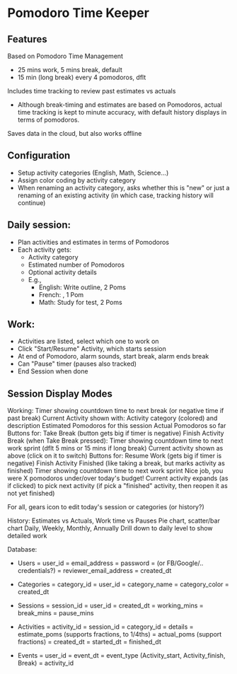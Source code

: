 # Pomodoro Time Keeper

## Features

Based on Pomodoro Time Management

* 25 mins work, 5 mins break, default
* 15 min (long break) every 4 pomodoros, dflt

Includes time tracking to review past estimates vs actuals

* Although break-timing and estimates are based on Pomodoros, actual
  time tracking is kept to minute accuracy, with default history
  displays in terms of pomodoros.

Saves data in the cloud, but also works offline

## Configuration

* Setup activity categories (English, Math, Science...)
* Assign color coding by activity category
* When renaming an activity category, asks whether this is "new" or just a renaming
  of an existing activity (in which case, tracking history will continue)

## Daily session:

* Plan activities and estimates in terms of Pomodoros
* Each activity gets:
  * Activity category
  * Estimated number of Pomodoros
  *  Optional activity details
  * E.g.,
      * English: Write outline, 2 Poms
      * French: <no details>, 1 Pom
      * Math: Study for test, 2 Poms

## Work:

* Activities are listed, select which one to work on
* Click "Start/Resume" Activity, which starts session
* At end of Pomodoro, alarm sounds, start break, alarm ends break
* Can "Pause" timer (pauses also tracked)
* End Session when done

## Session Display Modes

  Working:
    Timer showing countdown time to next break (or negative time if past break)
    Current Activity shown with:
      Activity category (colored) and description
      Estimated Pomodoros for this session
      Actual Pomodoros so far
    Buttons for:
      Take Break (button gets big if timer is negative)
      Finish Activity
  Break (when Take Break pressed):
    Timer showing countdown time to next work sprint (dflt 5 mins or 15 mins if long break)
    Current activity shown as above (click on it to switch)
    Buttons for:
      Resume Work (gets big if timer is negative)
      Finish Activity
  Finished (like taking a break, but marks activity as finished)
    Timer showing countdown time to next work sprint
    Nice job, you were X pomodoros under/over today's budget!
    Current activity expands (as if clicked) to pick next activity (if pick
    a "finished" activity, then reopen it as not yet finished)

  For all, gears icon to edit today's session or categories (or history?)

History:
  Estimates vs Actuals, Work time vs Pauses
  Pie chart, scatter/bar chart
  Daily, Weekly, Monthly, Annually
  Drill down to daily level to show detailed work

Database:
  - Users
    = user_id
    = email_address
    = password
    = (or FB/Google/.. credentials?)
    = reviewer_email_address
    = created_dt

  - Categories
    = category_id
    = user_id
    = category_name
    = category_color
    = created_dt

  - Sessions
    = session_id
    = user_id
    = created_dt
    = working_mins
    = break_mins
    = pause_mins

  - Activities
    = activity_id
    = session_id
    = category_id
    = details
    = estimate_poms (supports fractions, to 1/4ths)
    = actual_poms (support fractions)
    = created_dt
    = started_dt
    = finished_dt

  - Events
    = user_id
    = event_dt
    = event_type (Activity_start, Activity_finish, Break)
    = activity_id
